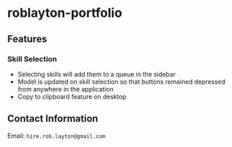 # roblayton-portfolio

## Features

### Skill Selection
- Selecting skills will add them to a queue in the sidebar
- Model is updated on skill selection so that buttons remained depressed from anywhere in the application
- Copy to clipboard feature on desktop

## Contact Information

Email: `hire.rob.layton@gmail.com`
